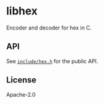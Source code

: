 # libhex

Encoder and decoder for hex in C.

## API

See [`include/hex.h`](include/hex.h) for the public API.

## License

Apache-2.0
